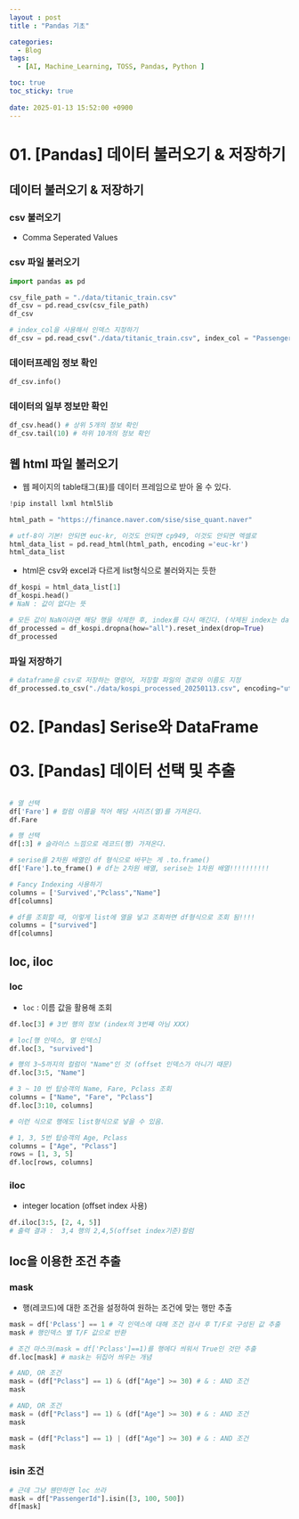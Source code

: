```yaml
---
layout : post
title : "Pandas 기초"

categories:
  - Blog
tags:
  - [AI, Machine_Learning, TOSS, Pandas, Python ]

toc: true
toc_sticky: true
 
date: 2025-01-13 15:52:00 +0900
---
```

# 01. [Pandas] 데이터 불러오기 & 저장하기
## 데이터 불러오기 & 저장하기
### csv 불러오기
- Comma Seperated Values

### csv 파일 불러오기
```python
import pandas as pd

csv_file_path = "./data/titanic_train.csv"
df_csv = pd.read_csv(csv_file_path)
df_csv
```
```python
# index_col을 사용해서 인덱스 지정하기
df_csv = pd.read_csv("./data/titanic_train.csv", index_col = "PassengerId")
```
### 데이터프레임 정보 확인
```python
df_csv.info()
```

### 데이터의 일부 정보만 확인
```python
df_csv.head() # 상위 5개의 정보 확인
df_csv.tail(10) # 하위 10개의 정보 확인
```

## 웹 html 파일 불러오기
- 웹 페이지의 table태그(표)를 데이터 프레임으로 받아 올 수 있다.

```python
!pip install lxml html5lib 
```

```python
html_path = "https://finance.naver.com/sise/sise_quant.naver"

# utf-8이 기본! 안되면 euc-kr, 이것도 안되면 cp949, 이것도 안되면 엑셀로 
html_data_list = pd.read_html(html_path, encoding ='euc-kr')
html_data_list 

```
- html은 csv와 excel과 다르게 list형식으로 불러와지는 듯한
```python
df_kospi = html_data_list[1]
df_kospi.head()
# NaN : 값이 없다는 뜻 
```
```python
# 모든 값이 NaN이라면 해당 행을 삭제한 후, index를 다시 매긴다. (삭제된 index는 dataframe에 남기지 않고 drop한다.)
df_processed = df_kospi.dropna(how="all").reset_index(drop=True)
df_processed
```

### 파일 저장하기
```python
# dataframe을 csv로 저장하는 명령어, 저장할 파일의 경로와 이름도 지정
df_processed.to_csv("./data/kospi_processed_20250113.csv", encoding="utf-8")
```
# 02. [Pandas] Serise와 DataFrame

# 03. [Pandas] 데이터 선택 및 추출
```python

# 열 선택
df['Fare'] # 컬럼 이름을 적어 해당 시리즈(열)를 가져온다.
df.Fare

# 행 선택
df[:3] # 슬라이스 느낌으로 레코드(행) 가져온다.
```

```python
# serise를 2차원 배열인 df 형식으로 바꾸는 게 .to.frame()
df['Fare'].to_frame() # df는 2차원 배열, serise는 1차원 배열!!!!!!!!!!
```

```python
# Fancy Indexing 사용하기
columns = ['Survived',"Pclass","Name"]
df[columns]

# df를 조회할 때, 이렇게 list에 열을 넣고 조회하면 df형식으로 조회 됨!!!!
columns = ["survived"]
df[columns]
```

## loc, iloc

### loc
- `loc` : 이름 값을 활용해 조회

```python
df.loc[3] # 3번 행의 정보 (index의 3번째 아님 XXX)
```
```python
# loc[행 인덱스, 열 인덱스]
df.loc[3, "survived"]

# 행의 3~5까지의 컬럼이 "Name"인 것 (offset 인덱스가 아니기 때문)
df.loc[3:5, "Name"]

# 3 ~ 10 번 탑승객의 Name, Fare, Pclass 조회
columns = ["Name", "Fare", "Pclass"]
df.loc[3:10, columns]

```

```python
# 이런 식으로 행에도 list형식으로 넣을 수 있음.

# 1, 3, 5번 탑승객의 Age, Pclass
columns = ["Age", "Pclass"]
rows = [1, 3, 5]
df.loc[rows, columns]
```
### iloc
- integer location (offset index 사용)

```python
df.iloc[3:5, [2, 4, 5]]
# 출력 결과 :  3,4 행의 2,4,5(offset index기준)컬럼
```
## loc을 이용한 조건 추출 
### mask
- 행(레코드)에 대한 조건을 설정하여 원하는 조건에 맞는 행만 추출

```python
mask = df['Pclass'] == 1 # 각 인덱스에 대해 조건 검사 후 T/F로 구성된 값 추출
mask # 행인덱스 별 T/F 값으로 반환
```
```python
# 조건 마스크(mask = df['Pclass']==1)를 행에다 씌워서 True인 것만 추출
df.loc[mask] # mask는 뒤집어 씌우는 개념
```
```python
# AND, OR 조건
mask = (df["Pclass"] == 1) & (df["Age"] >= 30) # & : AND 조건
mask
```
```python
# AND, OR 조건
mask = (df["Pclass"] == 1) & (df["Age"] >= 30) # & : AND 조건
mask

mask = (df["Pclass"] == 1) | (df["Age"] >= 30) # & : AND 조건
mask
```
### isin 조건
```python
# 근데 그냥 웬만하면 loc 쓰라
mask = df["PassengerId"].isin([3, 100, 500]) 
df[mask]
```